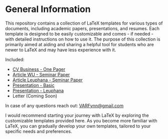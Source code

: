 # General Information
This repository contains a collection of LaTeX templates for various types of documents, including academic papers, presentations, and resumes. Each template is designed to be easily customizable and comes - if needed - with detailed instructions on how to use it. The purpose of this collection is primarily aimed at aiding and sharing a helpful tool for students who are newer to LaTeX and may have less experience with it.

Included: 
* [CV Business - One Pager](https://github.com/VARFynn/LaTeX_Templates/tree/main/01_CV) 
* [Article WU - Seminar Paper](https://github.com/VARFynn/LaTeX_Templates/blob/main/11_Article_WU/Article_WU_Template.tex)
* [Article Leuphana - Seminar Paper](https://github.com/VARFynn/LaTeX_Templates/tree/main/12_Article_Leuphana)
* [Presentation - Basic]()
* [Presentation - Leuphana]()
* Letter (Coming Soon)


In case of any questions reach out: VARFynn@gmail.com

 I would recommend starting your journey with LaTeX by exploring the customizable templates provided here. As you become more familiar with LaTeX, you can gradually develop your own templates, tailored to your specific needs and preferences.

